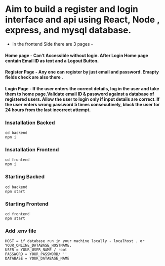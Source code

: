 # Aim to build a register and login interface and api using React, Node , express, and mysql database.

* in the frontend Side there are 3 pages - 
#### Home page - Can't Accessible without login. After Login Home page contain Email ID as text and a Logout Button.
#### Register Page - Any one can register by just email and password. Emapty fields check are also there . 
#### Login Page - If the user enters the correct details, log in the user and take them to home page.Validate email ID & password against a database of registered users. Allow the user to login only if input details are correct. If the user enters wrong password 5 times consecutively, block the user for 24 hours from the last incorrect attempt.

### Insatallation Backed
```
cd backend
npm i

```

### Insatallation Frontend
```
cd frontend
npm i

```

### Starting Backed
```
cd backend
npm start

```

### Starting Frontend
```
cd frontend
npm start

```

### Add .env file
```
HOST = if database run in your machine locally - localhost . or YOUR_ONLINE_DATABASE_HOSTNAME.
USER = YOUR_USER_NAME / root
PASSWORD = YOUR_PASSWORD/ ''
DATABASE = YOUR_DATABASE_NAME

```
